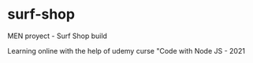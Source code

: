 # surf-shop
MEN proyect - Surf Shop build

Learning online with the help of udemy curse "Code with Node JS - 2021
